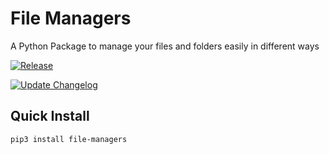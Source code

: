 # File Managers

A Python Package to manage your files and folders easily in different ways

[![Release](https://github.com/MusfiqDehan/file-managers/actions/workflows/release.yml/badge.svg)](https://github.com/MusfiqDehan/file-managers/actions/workflows/release.yml)

[![Update Changelog](https://github.com/MusfiqDehan/file-managers/actions/workflows/changelog.yml/badge.svg)](https://github.com/MusfiqDehan/file-managers/actions/workflows/changelog.yml)

## Quick Install

```
pip3 install file-managers
```
